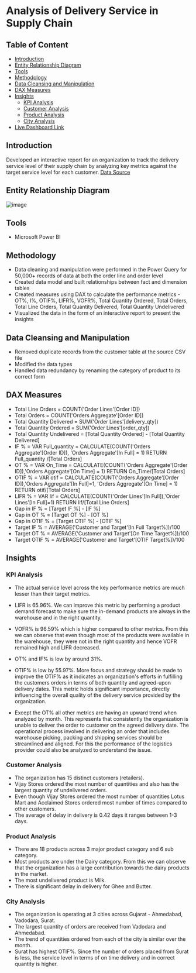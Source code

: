 # Analysis of Delivery Service in Supply Chain

## Table of Content
* [Introduction](#introduction)
* [Entity Relationship Diagram](#entity-relationship-diagram)
* [Tools](#tools)
* [Methodology](#methodology)
* [Data Cleansing and Manipulation](#data-cleansing-and-manipulation)
* [DAX Measures](#dax-measures)
* [Insights](#insights)
    * [KPI Analysis](#kpi-analysis)
    * [Customer Analysis](#customer-analysis)
    * [Product Analysis](#product-analysis)
    * [City Analysis](#city-analysis)
* [Live Dashboard Link](https://app.powerbi.com/view?r=eyJrIjoiZWIxMThmNzItNTk5ZC00ODg1LTk0YzMtNzIwNzM4YTU0MjQ4IiwidCI6ImRmODY3OWNkLWE4MGUtNDVkOC05OWFjLWM4M2VkN2ZmOTVhMCJ9)

## Introduction
Developed an interactive report for an organization to track the delivery service level of their supply chain by analyzing key metrics against the target service level for each customer. [Data Source](https://codebasics.io/challenge/codebasics-resume-project-challenge/5)

## Entity Relationship Diagram

![image](https://github.com/ritusantra/Power-BI-Projects/assets/75059347/bf70f338-0576-4666-bfeb-d111885ee042)

## Tools
* Microsoft Power BI

## Methodology
* Data cleaning and manipulation were performed in the Power Query for 50,000+ records of data at both the order line and order level
* Created data model and built relationships between fact and dimension tables
* Created measures using DAX to calculate the performance metrics - OT%, I%, OTIF%, LIFR%, VOFR%, Total Quantity Ordered,
Total Orders, Total Line Orders, Total Quantity Delivered, Total Quantity Undelivered
* Visualized the data in the form of an interactive report to present the insights

## Data Cleansing and Manipulation
* Removed duplicate records from the customer table at the source CSV file
* Modified the data types
* Handled data redundancy by renaming the category of product to its correct form

## DAX Measures
* Total Line Orders = COUNT('Order Lines'[Order ID])
* Total Orders = COUNT('Orders Aggregate'[Order ID])
* Total Quantity Delivered = SUM('Order Lines'[delivery_qty])
* Total Quantity Ordered = SUM('Order Lines'[order_qty])
* Total Quantity Undelivered = [Total Quantity Ordered] - [Total Quantity Delivered]
* IF % = 
VAR Full_quantity = CALCULATE(COUNT('Orders Aggregate'[Order ID]), 'Orders Aggregate'[In Full] = 1)
RETURN Full_quantity /[Total Orders]
* OT % =
VAR On_Time = CALCULATE(COUNT('Orders Aggregate'[Order ID]),'Orders Aggregate'[On Time] = 1)
RETURN On_Time/[Total Orders] 
* OTIF % = 
VAR otif = CALCULATE(COUNT('Orders Aggregate'[Order ID]),'Orders Aggregate'[In Full]=1, 'Orders Aggregate'[On Time] = 1)
RETURN otif/[Total Orders] 
* LIFR % =
VAR lif = CALCULATE(COUNT('Order Lines'[In Full]),'Order Lines'[In Full]=1)
RETURN lif/[Total Line Orders]
* Gap in IF % = [Target IF %] - [IF %]
* Gap in OT % = [Target OT %] - [OT %]
* Gap in OTIF % = [Target OTIF %] - [OTIF %]
* Target IF % = AVERAGE('Customer and Target'[In Full Target%])/100
* Target OT % = AVERAGE('Customer and Target'[On Time Target%])/100
* Target OTIF % = AVERAGE('Customer and Target'[OTIF Target%])/100



## Insights

### KPI Analysis
* The actual service level across the key performance metrics are much lesser than their target metrics.

* LIFR is 65.96%. We can improve this metric by performing a product demand forecast to make sure the in-demand products are always in the warehouse and in the right quantity.

* VOFR% is 96.59% which is higher compared to other metrics. From this we can observe that even though most of the products were available in the warehouse, they were not in the right quantity and hence VOFR remained high and LIFR decreased.

* OT% and IF% is low by around 31%.
* OTIF% is low by 55.97%. More focus and strategy should be made to improve the OTIF% as it indicates an organization's efforts in fulfilling the customers orders in terms of both quantity and agreed-upon delivery dates. This metric holds significant importance, directly influencing the overall quality of the delivery service provided by the organization.

* Except the OT% all other metrics are having an upward trend when analyzed by month. This represents that consistently the organization is unable to deliver the order to customer on the agreed delivery date. The operational process involved in delivering an order that includes warehouse picking, packing and shipping services should be streamlined and aligned. For this the performance of the logistics provider could also be analyzed to understand the issue.

### Customer Analysis
* The organization has 15 distinct customers (retailers).
* Vijay Stores ordered the most number of quantities and also has the largest quantity of undelivered orders.
* Even though Vijay Stores ordered the most number of quantities Lotus Mart and Acclaimed Stores ordered most number of times compared to other customers.
* The average of delay in delivery is 0.42 days it ranges between 1-3 days. 

### Product Analysis
* There are 18 products across 3 major product category and 6 sub category.
* Most products are under the Dairy category. From this we can observe that the organization has a large contribution towards the dairy products in the market.
* The most undelivered product is Milk. 
* There is significant delay in delivery for Ghee and Butter.

### City Analysis
* The organization is operating at 3 cities across Gujarat - Ahmedabad, Vadodara, Surat.
* The largest quantity of orders are received from Vadodara and Ahmedabad.
* The trend of quantities ordered from each of the city is similar over the month. 
* Surat has highest OTIF%. Since the number of orders placed from Surat is less, the service level in terms of on time delivery and in correct quantity is higher.
